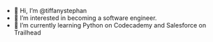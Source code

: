 - 👋 Hi, I’m @tiffanystephan
- 👀 I’m interested in becoming a software engineer.
- 🌱 I’m currently learning Python on Codecademy and Salesforce on Trailhead


<!---
tiffanystephan/tiffanystephan is a ✨ special ✨ repository because its `README.md` (this file) appears on your GitHub profile.
You can click the Preview link to take a look at your changes.
--->
